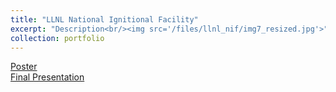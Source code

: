 ```yaml
---
title: "LLNL National Ignitional Facility"
excerpt: "Description<br/><img src='/files/llnl_nif/img7_resized.jpg'>"
collection: portfolio
---
```



[Poster](/files/llnl_nif/LLNL_NIF_Poster.pdf)  
[Final Presentation](/files/llnl_nif/J_Wapman_Final_Presentation.pdf)